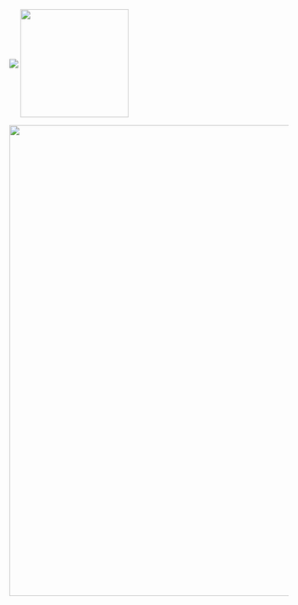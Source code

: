 <span>
  <img align="center" src="https://github-readme-stats.vercel.app/api?username=6uclz1&show_icons=true&custom_title=GitHub%20Status&title_color=ffffff&icon_color=ffffff&hide_border=true&text_color=ffffff&text_bold=true&bg_color=DEG,ff7689,9f92ff,54d0ff" />
  <img height=195px align="center" src="https://github-readme-stats.vercel.app/api/top-langs/?username=6uclz1&layout=compact&title_color=ffffff&hide_border=true&text_color=ffffff&text_bold=true&bg_color=DEG,ff7689,9f92ff,54d0ff" />
</span>

<span></span>

<span>
  <img width="848px" src="https://github-profile-trophy.vercel.app/?username=6uclz1&theme=gruvbox&no-frame=true&margin-w=3&column=-1" />
</span>
